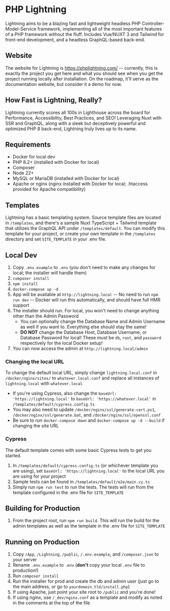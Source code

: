 # PHP Lightning

Lightning aims to be a blazing fast and lightweight headless PHP Controller-Model-Service framework, implementing all of the most important features of a PHP framework without the fluff. Includes Vue/NUXT 3 and Tailwind for front-end development, and a headless GraphQL-based back-end.

## Website

The website for Lightning is https://phplightning.com/ -- currently, this is exactly the project you get here and what you should see when you get the project running locally after installation. On the roadmap, it'll serve as the documentation website, but consider it a demo for now.

## How Fast is Lightning, Really?

Lightning currently scores all 100s in Lighthouse across the board for Performance, Accessibility, Best Practices, and SEO! Leveraging Nuxt with SSR and GraphQL, along with a sleek but deceptively powerful and optimized PHP 8 back-end, Lightning truly lives up to its name.

## Requirements

* Docker for local dev
* PHP 8.2+ (installed with Docker for local)
* Composer
* Node 22+
* MySQL or MariaDB (installed with Docker for local)
* Apache or nginx (nginx installed with Docker for local; .htaccess provided for Apache compatibility)

## Templates
Lightning has a basic templating system. Source template files are located in `/templates`, and there's a sample Nuxt TypeScript + Tailwind template that utilizes the GraphQL API under `/templates/default`. You can modify this template for your project, or create your own template in the `/templates` directory and set `SITE_TEMPLATE` in your .env file.

## Local Dev

1. Copy `.env.example` to `.env` (you don't need to make any changes for local; the installer will handle them)
2. `composer install`
3. `npm install`
4. `docker-compose up -d`
5. App will be available at `http://lightning.local` -- No need to run `npm run dev` -- Docker will run this automatically, and should have full HMR support
6. The installer should run. For local, you won't need to change anything other than the Admin Password
    * You can optionally change the Database Name and Admin Username as well if you want to. Everything else should stay the same!
    * **DO NOT** change the Database Host, Database Username, or Database Password for local! These _must_ be `db`, `root`, and `password` respectively for the local Docker setup!
7. You can now access the admin at `http://lightning.local/admin`

### Changing the local URL
To change the default local URL, simply change `lightning.local.conf` in `/docker/nginx/sites/` to `whatever.local.conf` and replace all instances of `lightning.local` with `whatever.local`

* If you're using Cypress, also change the `baseUrl: 'https://lightning.local'` to `baseUrl: 'https://whatever.local'` in `/templates/default/cypress.config.ts`
* You may also need to update `/docker/nginx/ssl/generate-cert.ps1`, `/docker/nginx/ssl/generate.bat`, and `/docker/nginx/ssl/openssl.conf`
* Be sure to run `docker-compose down` and `docker-compose up -d --build` if changing the site URL

### Cypress
The default template comes with some basic Cypress tests to get you started.

1. In `/templates/default/cypress.config.ts` (or whichever template you are using), set `baseUrl: 'https://lightning.local'` to the local URL you are using for your project
2. Sample tests can be found in `/templates/default/e2e/main.cy.ts`
3. Simply run `npm run test` to run the tests. The tests will run from the template configured in the .env file for `SITE_TEMPLATE`

## Building for Production
1. From the project root, run `npm run build`. This will run the build for the admin templates as well as the template in the .env file for `SITE_TEMPLATE`

## Running on Production

1. Copy `/App`, `/Lightning`, `/public`, `/.env.example`, and `/composer.json` to your server
2. Rename `.env.example` to `.env` (**don't** copy your local `.env` file to production!) 
3. Run `composer install`
2. Run the installer for prod and create the db and admin user (just go to the main address, or go to `yourdomain.tld/install.php`)
4. If using Apache, just point your site root to `/public` and you're done!
5. If using nginx, use `/_dev/nginx.conf` as a template and modify as noted in the comments at the top of the file

